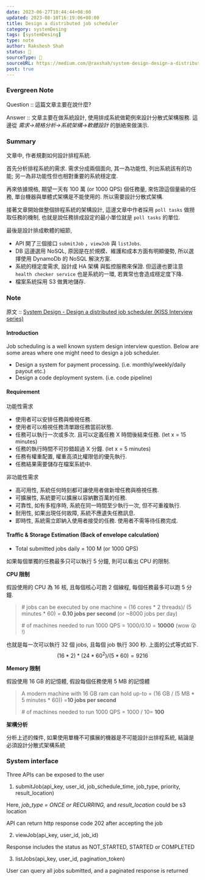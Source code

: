 ```yaml
---
date: 2023-06-27T10:44:44+08:00
updated: 2023-08-10T16:19:06+08:00
title: Design a distributed job scheduler
category: systemDesing
tags: [systemDesing]
type: note
author: Rakshesh Shah
status: 🌲
sourceType: 📰️
sourceURL: https://medium.com/@raxshah/system-design-design-a-distributed-job-scheduler-kiss-interview-series-753107c0104c
post: true
---
```


### Evergreen Note

Question :: 這篇文章主要在說什麼?

Answer :: 文章主要在做系統設計, 使用排成系統做範例來設計分散式架構服務. 這邊從 *需求->規格分析->系統架構->軟體設計* 的脈絡來做演示.

<!--more-->

### Summary

文章中, 作者規劃如何設計排程系統. 

首先分析排程系統的需求. 需求分成兩個面向, 其一為功能性, 列出系統該有的功能; 另一為非功能性但也相對重要的系統穩定度.

再來依據規格, 期望一天有  100 萬 (or 1000 QPS) 個任務量, 來佐證這個量級的任務, 單台機器與單體式架構是不能使用的. 所以需要設計分散式架構.

接著文章開始做整個排程系統的架構設計, 這邊文章中作者採用 `poll tasks` 做撈取任務的機制, 也就是說任務排成設定的最小單位就是 `poll tasks` 的單位. 

最後是設計排成軟體的細節, 
 - API 開了三個接口 `submitJob` ，`viewJob`  與 `listJobs`.
 - DB 這邊選用 NoSQL, 原因是在於規模、維護和成本方面有明顯優勢, 所以選擇使用 DynamoDb 的 NoSQL 解決方案.
 - 系統的穩定度需求, 設計成 HA 架構 與監控服務來保證. 但這邊也要注意 `health checker service` 也是系統的一環, 若異常也會造成穩定度下降.
 - 檔案系統採用 S3 做異地儲存.

### Note

原文 :: [System Design - Design a distributed job scheduler (KISS Interview series)](https://medium.com/@raxshah/system-design-design-a-distributed-job-scheduler-kiss-interview-series-753107c0104c)

#### Introduction

Job scheduling is a well known system design interview question. Below are some areas where one might need to design a job scheduler.

- Design a system for payment processing. (i.e. monthly/weekly/daily payout etc.)
- Design a code deployment system. (i.e. code pipeline)

#### Requirement

功能性需求

- 使用者可以安排任務與檢視任務.
- 使用者可以檢視任務清單跟任務當前狀態.
- 任務可以執行一次或多次. 且可以定義任務 X 時間後結束任務. (let x = 15 minutes)
- 任務的執行時間不可抄錯超過 X 分鐘. (let x = 5 minutes)
- 任務有權重配置, 權重高須比權限低的優先執行.
- 任務結果需要儲存在檔案系統中.

非功能性需求

- 高可用性, 系統任何時刻都可讓使用者做新增任務與檢視任務.
- 可擴展性, 系統要可以擴展以容納數百萬的任務.
- 可靠性,  如有多程序時, 系統在同一時間至少執行一次, 但不可重複執行.
- 耐用性, 如果出現任何故障, 系統不應遺失任務訊息.
- 即時性, 系統需立即納入使用者接受的任務. 使用者不需等待任務完成.

#### Traffic & Storage Estimation (Back of envelope calculation)

- Total submitted jobs daily = 100 M (or 1000 QPS)

如果每個單獨的任務最多只可以執行 5 分鐘, 則可以看出 CPU 的限制.

**CPU 限制**

假設使用的 CPU 為 16 核, 且每個核心可跑 2 個線程, 每個任務最多可以跑 5 分鐘.

>\# jobs can be executed by one machine = (16 cores * 2 threads)/ (5 minutes * 60) = **0.10 jobs per second** (or ~8000 jobs per day)
>
>\# of machines needed to run 1000 QPS = 1000/0.10 = **10000** (wow 😮 !)

也就是每一次可以執行 32 個 jobs, 且每個 job 執行 300 秒. 上面的公式等式如下.
$$ (16 * 2) * (24 * 60^2) / (5 * 60) = 9216 $$

**Memory 限制**

假設使用 16 GB 的記憶體, 假設每個任務使用 5 MB 的記憶體

>A modern machine with 16 GB ram can hold up-to = (16 GB / (5 MB * 5 minutes * 60)) =**10 jobs per second**
>
>\# of machines needed to run 1000 QPS = 1000 / 10= **100**

**架構分析**

分析上述的條件, 如果使用單機不可擴展的機器是不可能設計出排程系統, 結論是必須設計分散式架構系統

### System interface

Three APIs can be exposed to the user

1. submitJob(api_key, user_id, job_schedule_time, job_type, priority, result_location)

Here, _job_type = ONCE or RECURRING,_ and _result_location_ could be s3 location

API can return http response code 202 after accepting the job

2. viewJob(api_key, user_id, job_id)

Response includes the status as NOT_STARTED, STARTED or COMPLETED

3. listJobs(api_key, user_id, pagination_token)

User can query all jobs submitted, and a paginated response is returned
